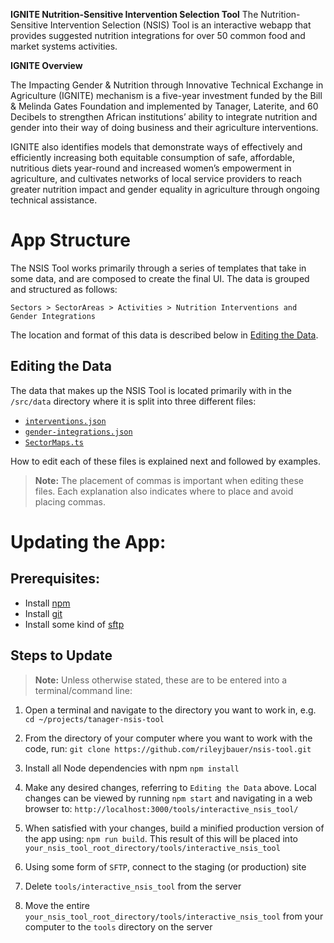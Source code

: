 **IGNITE Nutrition-Sensitive Intervention Selection Tool**
The Nutrition-Sensitive Intervention Selection (NSIS) Tool is an interactive webapp that provides suggested nutrition integrations for over 50 common food and market systems activities.

**IGNITE Overview**

The Impacting Gender & Nutrition through Innovative Technical Exchange in Agriculture (IGNITE) mechanism is a five-year investment funded by the Bill & Melinda Gates Foundation and implemented by Tanager, Laterite, and 60 Decibels to strengthen African institutions’ ability to integrate nutrition and gender into their way of doing business and their agriculture interventions.

IGNITE also identifies models that demonstrate ways of effectively and efficiently increasing both equitable consumption of safe, affordable, nutritious diets year-round and increased women’s empowerment in agriculture, and cultivates networks of local service providers to reach greater nutrition impact and gender equality in agriculture through ongoing technical assistance.

# App Structure

The NSIS Tool works primarily through a series of templates that take in some data, and are composed to create the final UI. The data is grouped and structured as follows:
```
Sectors > SectorAreas > Activities > Nutrition Interventions and Gender Integrations
```

The location and format of this data is described below in [Editing the Data](#Editing%20the%20Data).

## Editing the Data

The data that makes up the NSIS Tool is located primarily with in the `/src/data` directory where it is split into three different files:
* [`interventions.json`](#interventions.json)
* [`gender-integrations.json`](gender-integrations.json)
* [`SectorMaps.ts`](SectorMaps.ts)

How to edit each of these files is explained next and followed by examples.

> **Note:** The placement of commas is important when editing these files. Each explanation also indicates where to place and avoid placing commas.

# Updating the App:

## Prerequisites:
- Install [npm](https://nodejs.org/en/download/)
- Install [git](https://git-scm.com/book/en/v2/Getting-Started-Installing-Git)
- Install some kind of [sftp](https://www.ssh.com/academy/ssh/sftp#sftp-client-for-windows-and-mac)

## Steps to Update
> **Note:** Unless otherwise stated, these are to be entered into a terminal/command line:

1. Open a terminal and navigate to the directory you want to work in, e.g.
`cd ~/projects/tanager-nsis-tool`

2. From the directory of your computer where you want to work with the code, run:
`git clone https://github.com/rileyjbauer/nsis-tool.git`

3. Install all Node dependencies with npm
`npm install`

4. Make any desired changes, referring to `Editing the Data` above. Local changes can be viewed by running `npm start` and navigating in a web browser to: `http://localhost:3000/tools/interactive_nsis_tool/`

5. When satisfied with your changes, build a minified production version of the app using: `npm run build`.
This result of this will be placed into `your_nsis_tool_root_directory/tools/interactive_nsis_tool`

6. Using some form of `SFTP`, connect to the staging (or production) site

7. Delete `tools/interactive_nsis_tool` from the server

8. Move the entire `your_nsis_tool_root_directory/tools/interactive_nsis_tool` from your computer to the `tools` directory on the server
